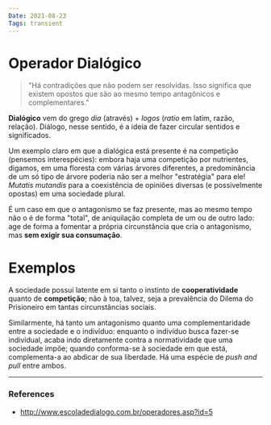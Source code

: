 ```yaml
---
Date: 2021-08-23
Tags: transient
---
```

# Operador Dialógico
> "Há contradições que não podem ser resolvidas. Isso significa que existem opostos que são ao mesmo tempo antagônicos e complementares."

**Dialógico** vem do grego *dia* (através) + *logos* (*ratio* em latim, razão, relação). Diálogo, nesse sentido, é a ideia de fazer circular sentidos e significados.  

Um exemplo claro em que a dialógica está presente é na competição (pensemos interespécies): embora haja uma competição por nutrientes, digamos, em uma floresta com várias árvores diferentes, a predominância de um só tipo de árvore poderia não ser a melhor "estratégia" para ele! *Mutatis mutandis* para a coexistência de opiniões diversas (e possivelmente opostas) em uma sociedade plural. 

É um caso em que o antagonismo se faz presente, mas ao mesmo tempo não o é de forma "total", de aniquilação completa de um ou de outro lado: age de forma a fomentar a própria circunstância que cria o antagonismo, mas **sem exigir sua consumação**. 

# Exemplos
A sociedade possui latente em si tanto o instinto de **cooperatividade** quanto de **competição**; não à toa, talvez, seja a prevalência do Dilema do Prisioneiro em tantas circunstâncias sociais. 

Similarmente, há tanto um antagonismo quanto uma complementaridade entre a sociedade e o indivíduo: enquanto o indivíduo busca fazer-se individual, acaba indo diretamente contra a normatividade que uma sociedade impõe; quando conforma-se à sociedade em que está, complementa-a ao abdicar de sua liberdade. Há uma espécie de *push and pull* entre ambos. 


---
### References
- http://www.escoladedialogo.com.br/operadores.asp?id=5